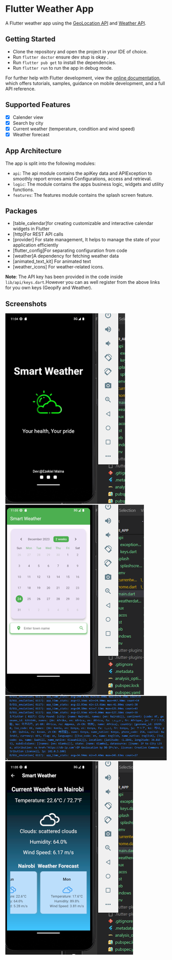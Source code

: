 
# Flutter Weather App

A Flutter weather app using the  [GeoLocation API](https://www.geoapify.com/) and [Weather API](https://home.openweathermap.org/).

## Getting Started

- Clone the repository and open the project in your IDE of choice.
- Run `flutter doctor` ensure dev stup is okay .
- Run `flutter pub get` to install the dependencies.
- Run `flutter run` to run the app in debug mode.


For further help with Flutter development, view the
[online documentation](https://docs.flutter.dev/), which offers tutorials,
samples, guidance on mobile development, and a full API reference.

## Supported Features

- [x] Calender view
- [x] Search by city
- [x] Current weather (temperature, condition and wind speed)
- [x] Weather forecast

## App Architecture

 The app is split into the following modules:

- `api`: The api module contains the apiKey data and APIException to smoothly report erroes amid Configurations, access and retrieval.
- `logic`: The module contains the apps business logic, widgets and utility functions.
- `features`: The features module contains the splash screen feature. 


## Packages 

- [table_calendar]for creating customizable and interactive calendar widgets in Flutter
- [http]For REST API calls
- [provider] For state management, It helps to manage the state of your application efficiently
- [flutter_config]For separating configuration from code
- [weather]A dependency for fetching weather data
- [animated_text_kit] For animated text 
- [weather_icons] For weather-related icons.

**Note**: The API key has been provided in the code inside `lib/api/keys.dart`.However you can as well register from the above links for you own keys (Geopify and Weather).


## Screenshots
![Splash Screen](https://github.com/EzekielMaina/weather-app/blob/main/assets/app/splash.png)
![Home](https://github.com/EzekielMaina/weather-app/blob/main/assets/app/home.png)
![Geopify API Response](https://github.com/EzekielMaina/weather-app/blob/main/assets/app/location.png)
![Weather Data](https://github.com/EzekielMaina/weather-app/blob/main/assets/app/weather.png)
